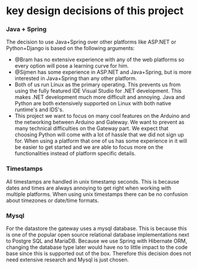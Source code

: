 # key design decisions of this project


### Java + Spring
The decision to use Java+Spring over other platforms like ASP.NET or Python+Django is based on the following arguments:
* @Bram has no extensive experience with any of the web platforms so every option will pose a learning curve for him.
* @Sijmen has some experience in ASP.NET and Java+Spring, but is more interested in Java+Spring than any other platform.
* Both of us run Linux as the primary operating. This prevents us from using the fully featured IDE Visual Studio for .NET development. This makes .NET development much more difficult and annoying. Java and Python are both extensively supported on Linux with both native runtime's and IDS's.
* This project we want to focus on many cool features on the Arduino and the networking between Arduino and Gateway. We want to prevent as many technical difficulties on the Gateway part. We expect that choosing Python will come with a lot of hassle that we did not sign up for. When using a platform that one of us has some experience in it will be easier to get started and we are able to focus more on the functionalities instead of platform specific details. 

### Timestamps
All timestamps are handled in unix timestamp seconds. This is because dates and times are always annoying to get right when working with multiple platforms. When using unix timestamps there can be no confusion about timezones or date/time formats. 

### Mysql
For the datastore the gateway uses a mysql database. This is because this is one of the popular open source relational database implementations next to Postgre SQL and MariaDB. Because we use Spring with Hibernate ORM, changing the database type later would have no to little impact to the code base since this is supported out of the box. Therefore this decision does not need extensive research and Mysql is just chosen.

